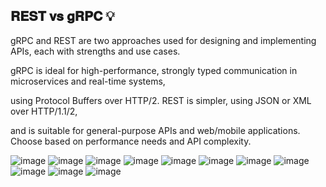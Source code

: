 ##   𝐑𝐄𝐒𝐓 𝐯𝐬 𝐠𝐑𝐏𝐂 💡 

gRPC and REST are two approaches used for designing and implementing APIs, each with strengths and use cases. 

gRPC is ideal for high-performance, strongly typed communication in microservices and real-time systems, 

using Protocol Buffers over HTTP/2. REST is simpler, using JSON or XML over HTTP/1.1/2, 

and is suitable for general-purpose APIs and web/mobile applications. Choose based on performance needs and API complexity.

![image](https://github.com/user-attachments/assets/f96fc437-a516-46a8-bccc-da8adc34649b)
![image](https://github.com/user-attachments/assets/4888cb31-5702-4852-87f5-569f5594f4ef)
![image](https://github.com/user-attachments/assets/0b9c1af3-c931-40ce-85c9-3a901716a915)
![image](https://github.com/user-attachments/assets/dc826ad0-c1d8-4832-8682-d5fe02de4236)
![image](https://github.com/user-attachments/assets/71e4b5f7-e69c-4633-98e8-28142cbb898d)
![image](https://github.com/user-attachments/assets/e39e6eac-2861-4321-998c-99dc77513bcf)
![image](https://github.com/user-attachments/assets/7c7437ce-3acf-4088-bc6e-a1af945da38f)
![image](https://github.com/user-attachments/assets/9a27f38d-41c8-4a88-8fd3-9fe57b4e0b9c)
![image](https://github.com/user-attachments/assets/da12ca68-4b49-4cf0-955d-751f1122787a)
![image](https://github.com/user-attachments/assets/3002eb0e-a1f3-4b13-8c35-589b11cdcfba)
![image](https://github.com/user-attachments/assets/2da7c95b-5a02-492d-b794-ac8ec28c7a52)

